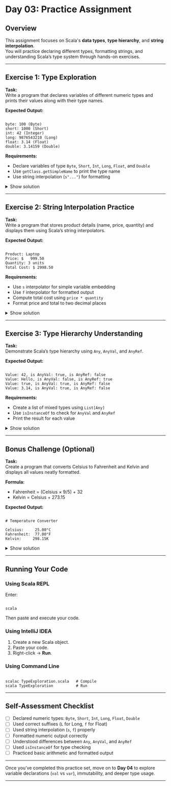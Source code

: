 # Day 03: Practice Assignment

## Overview
This assignment focuses on Scala's **data types**, **type hierarchy**, and **string interpolation**.  
You will practice declaring different types, formatting strings, and understanding Scala’s type system through hands-on exercises.

---

## Exercise 1: Type Exploration

**Task:**  
Write a program that declares variables of different numeric types and prints their values along with their type names.

**Expected Output:**
```

byte: 100 (Byte)
short: 1000 (Short)
int: 42 (Integer)
long: 9876543210 (Long)
float: 3.14 (Float)
double: 3.14159 (Double)

```

**Requirements:**
- Declare variables of type `Byte`, `Short`, `Int`, `Long`, `Float`, and `Double`
- Use `getClass.getSimpleName` to print the type name
- Use string interpolation (`s"..."`) for formatting

<details>
<summary>Show solution</summary>

```

object TypeExploration {
def main(args: Array[String]): Unit = {
val byteNum: Byte = 100
val shortNum: Short = 1000
val intNum: Int = 42
val longNum: Long = 9876543210L
val floatNum: Float = 3.14f
val doubleNum: Double = 3.14159

println(s"byte: $byteNum (${byteNum.getClass.getSimpleName})")
println(s"short: $shortNum (${shortNum.getClass.getSimpleName})")
println(s"int: $intNum (${intNum.getClass.getSimpleName})")
println(s"long: $longNum (${longNum.getClass.getSimpleName})")
println(s"float: $floatNum (${floatNum.getClass.getSimpleName})")
println(s"double: $doubleNum (${doubleNum.getClass.getSimpleName})")
}
}

```


**Explanation:**  
Each numeric type is explicitly declared.  
The `L` suffix represents a Long literal, and `f` represents a Float literal.  
`getClass.getSimpleName` is used to display the runtime type of each value.

</details>

---

## Exercise 2: String Interpolation Practice

**Task:**  
Write a program that stores product details (name, price, quantity) and displays them using Scala’s string interpolators.

**Expected Output:**
```

Product: Laptop
Price: $   999.50
Quantity: 3 units
Total Cost: $ 2998.50

```

**Requirements:**
- Use `s` interpolator for simple variable embedding
- Use `f` interpolator for formatted output
- Compute total cost using `price * quantity`
- Format price and total to two decimal places

<details>
<summary>Show solution</summary>

```

object ProductDisplay {
def main(args: Array[String]): Unit = {
val productName = "Laptop"
val price = 999.5
val quantity = 3

println(s"Product: $productName")
println(f"Price: $$ $price%8.2f")
println(s"Quantity: $quantity units")

val totalCost = price * quantity
println(f"Total Cost: $$ $totalCost%.2f")

}
}
```

**Explanation:**  
`f` interpolator allows numeric formatting, where `%8.2f` means width 8 with 2 decimals.  
`$$` is used to print a literal dollar sign.  
Arithmetic operations can be directly embedded in interpolated strings.

**Alternative Version:**
```

object ProductDisplay {
def main(args: Array[String]): Unit = {
val productName = "Laptop"
val price = 999.5
val quantity = 3
val totalCost = price * quantity

println("=" * 35)
println(s"Product: $productName")
println(f"Price: $$${price}%.2f")
println(s"Quantity: $quantity units")
println("-" * 35)
println(f"Total Cost: $$${totalCost}%.2f")
println("=" * 35)
}
}

```



</details>

---

## Exercise 3: Type Hierarchy Understanding

**Task:**  
Demonstrate Scala’s type hierarchy using `Any`, `AnyVal`, and `AnyRef`.

**Expected Output:**
```

Value: 42, is AnyVal: true, is AnyRef: false
Value: Hello, is AnyVal: false, is AnyRef: true
Value: true, is AnyVal: true, is AnyRef: false
Value: 3.14, is AnyVal: true, is AnyRef: false

```

**Requirements:**
- Create a list of mixed types using `List[Any]`
- Use `isInstanceOf` to check for `AnyVal` and `AnyRef`
- Print the result for each value

<details>
<summary>Show solution</summary>

```

object TypeHierarchyDemo {
  def main(args: Array[String]): Unit = {
    val mixedList: List[Any] = List(42, "Hello", true, 3.14)
    mixedList.foreach { value =>
      val isVal = value.isInstanceOf[AnyVal]
      val isRef = value.isInstanceOf[AnyRef]
      println(s"Value: $value, is AnyVal: $isVal, is AnyRef: $isRef")
    }
  }
}

```

**Explanation:**  
`Any` is the root of all Scala types.  
`AnyVal` covers value types (like `Int`, `Boolean`), and `AnyRef` covers reference types (like `String`, objects).

**Additional Example:**
```

object TypeRelations {
  def main(args: Array[String]): Unit = {
    val num = 42
    val text = "Hello"

    println(s"$num is Any: ${num.isInstanceOf[Any]}")
    println(s"$text is Any: ${text.isInstanceOf[Any]}")
    println(s"$num is AnyVal: ${num.isInstanceOf[AnyVal]}")
    println(s"$text is AnyRef: ${text.isInstanceOf[AnyRef]}")

    val nullString: String = null
    println(s"nullString is null: ${nullString == null}")
  }
}

```
</details>

---

## Bonus Challenge (Optional)

**Task:**  
Create a program that converts Celsius to Fahrenheit and Kelvin and displays all values neatly formatted.

**Formula:**  
- Fahrenheit = (Celsius × 9/5) + 32  
- Kelvin = Celsius + 273.15  

**Expected Output:**
```

# Temperature Converter

Celsius:     25.00°C
Fahrenheit:  77.00°F
Kelvin:     298.15K

```

<details>
<summary>Show solution</summary>

```

object TemperatureConverter {
  def main(args: Array[String]): Unit = {
    val celsius: Double = 25.0
    val fahrenheit = (celsius * 9.0 / 5.0) + 32
    val kelvin = celsius + 273.15
    println("Temperature Converter")
    println("=" * 21)
    println(f"Celsius:    $celsius%6.2f°C")
    println(f"Fahrenheit: $fahrenheit%6.2f°F")
    println(f"Kelvin:     $kelvin%6.2f K")
  }
}  

```


**Explanation:**  
The program uses string interpolation to display formatted numeric values with units.

**Alternative Version (Conversion Table):**
```

object TemperatureConverterAdvanced {
  def main(args: Array[String]): Unit = {
  val temps = List(0.0, 25.0, 37.0, 100.0)
    println("Temperature Conversion Table")
    println("=" * 50)
    println(f"${"Celsius"}%-12s ${"Fahrenheit"}%-12s ${"Kelvin"}%-12s")
    println("-" * 50)

    temps.foreach { c =>
      val f = (c * 9.0 / 5.0) + 32
      val k = c + 273.15
      println(f"$c%-12.2f $f%-12.2f $k%-12.2f")
    }
  println("=" * 50)
  }
}  

```

</details>

---

## Running Your Code

### Using Scala REPL
Enter:
```

scala

```
Then paste and execute your code.

### Using IntelliJ IDEA
1. Create a new Scala object.  
2. Paste your code.  
3. Right-click → **Run**.

### Using Command Line
```

scalac TypeExploration.scala   # Compile
scala TypeExploration          # Run

```

---

## Self-Assessment Checklist

- [ ] Declared numeric types: `Byte`, `Short`, `Int`, `Long`, `Float`, `Double`  
- [ ] Used correct suffixes (`L` for Long, `f` for Float)  
- [ ] Used string interpolation (`s`, `f`) properly  
- [ ] Formatted numeric output correctly  
- [ ] Understood differences between `Any`, `AnyVal`, and `AnyRef`  
- [ ] Used `isInstanceOf` for type checking  
- [ ] Practiced basic arithmetic and formatted output  

---

Once you’ve completed this practice set, move on to **Day 04** to explore variable declarations (`val` vs `var`), immutability, and deeper type usage.

---


